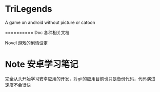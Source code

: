 TriLegends
==========

A game on android without picture or catoon

==========
Doc 各种相关文档

Novel 游戏的剧情设定

Note 安卓学习笔记
========== 
完全从头开始学习安卓应用的开发，对git的应用目前也只是备份代码，代码演进速度不会很快
